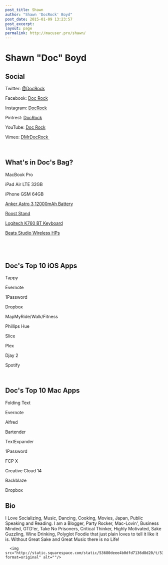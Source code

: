 ```yaml
---
post_title: Shawn
author: "Shawn 'DocRock' Boyd"
post_date: 2015-01-09 13:23:57
post_excerpt:
layout: page
permalink: http://macuser.pro/shawn/
---
```

<h1 class="text-align-center">Shawn "Doc" Boyd</h1>

<h2>Social</h2>

Twitter: <a target="_blank" href="https://twitter.com/docrock">@DocRock</a>

Facebook: <a target="_blank" href="http://fb.me/docrock">Doc Rock</a>

Instagram: <a target="_blank" href="http://instagram.com/docrock">DocRock</a>

Pintrest: <a target="_blank" href="http://www.pinterest.com/docrock/">DocRock</a>

YouTube: <a target="_blank" href="https://www.youtube.com/user/docrock808/">Doc Rock</a>

Vimeo: <a target="_blank" href="http://vimeo.com/mrdocrock">DMrDocRock&nbsp;</a>

 </p>

<h2>What's in Doc's Bag?</h2>

MacBook Pro

iPad Air LTE 32GB

iPhone GSM 64GB

<a target="_blank" href="http://www.amazon.com/12000mAh-Portable-External-Technology-Smartphones/dp/B00CEZBKTO?tag=infophreak-20">Anker Astro 3 12000mAh Battery</a>

<a target="_blank" href="http://www.amazon.com/Roost-MacBook-Silver-Pro-Retina/dp/B00LE5E6BY/ref=sr_1_cc_2?s=aps&amp;ie=UTF8&amp;qid=1407995269&amp;sr=1-2-catcorr&amp;keywords=roost+stand&amp;tag=infophreak-20">Roost Stand</a>

<a target="_blank" href="http://www.amazon.com/Logitech-Wireless-Solar-Keyboard-iPhone/dp/B007VL8Y2C/ref=sr_1_cc_1?s=aps&amp;ie=UTF8&amp;qid=1407995305&amp;sr=1-1-catcorr&amp;keywords=logitech+k760&amp;tag=infophreak-20">Logitech K760 BT Keyboard</a>

<a target="_blank" href="http://www.amazon.com/Beats-Studio-Wireless-Over-Ear-Headphone/dp/B00HCGPD4I/ref=sr_1_8?s=aht&amp;ie=UTF8&amp;qid=1407995391&amp;sr=1-8&amp;keywords=wireless+headphones&amp;tag=infophreak-20">Beats Studio Wireless HPs</a>

<h2> </h2>

<h2>Doc's Top 10 iOS Apps</h2>

Tappy

Evernote

1Password

Dropbox

MapMyRide/Walk/Fitness

Phillips Hue

Slice

Plex

Djay 2

Spotify

 

<h2>Doc's Top 10 Mac Apps</h2>

Folding Text

Evernote

Alfred

Bartender

TextExpander

1Password

FCP X

Creative Cloud 14

Backblaze

Dropbox

<h2>Bio</h2>

<span>I Love Socializing, Music, Dancing, Cooking, Movies, Japan, Public Speaking and Reading. I am a Blogger, Party Rocker, Mac-Lovin', Business Minded, GTD'er, Take No Prisoners, Critical Thinker, Highly Motivated, Sake Guzzling, Wine Drinking, Polyglot Foodie that just plain loves to tell it like it is. Without Great Sake and Great Music there is no Life!</span>

<pre><code>  &lt;img src="http://static.squarespace.com/static/53680deee4b0dfd7136d8d20/t/53ec4f94e4b02826edb17ac4/1407995859281/docrock.jpg?format=original" alt=""/&gt;
</code></pre>